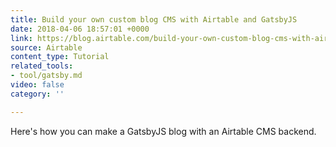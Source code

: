 ```yaml
---
title: Build your own custom blog CMS with Airtable and GatsbyJS
date: 2018-04-06 18:57:01 +0000
link: https://blog.airtable.com/build-your-own-custom-blog-cms-with-airtable-and-gatsbyjs/
source: Airtable
content_type: Tutorial
related_tools:
- tool/gatsby.md
video: false
category: ''

---
```

Here's how you can make a GatsbyJS blog with an Airtable CMS backend.